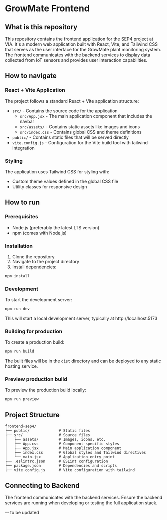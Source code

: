 # GrowMate Frontend

## What is this repository

This repository contains the frontend application for the SEP4 project at VIA. It's a modern web application built with React, Vite, and Tailwind CSS that serves as the user interface for the GrowMate plant monitoring system. The frontend communicates with the backend services to display data collected from IoT sensors and provides user interaction capabilities.

## How to navigate

### React + Vite Application

The project follows a standard React + Vite application structure:

- `src/` - Contains the source code for the application
  - `src/App.jsx` - The main application component that includes the navbar
  - `src/assets/` - Contains static assets like images and icons
  - `src/index.css` - Contains global CSS and theme definitions
- `public/` - Contains static files that will be served directly
- `vite.config.js` - Configuration for the Vite build tool with tailwind integration
### Styling

The application uses Tailwind CSS for styling with:
- Custom theme values defined in the global CSS file
- Utility classes for responsive design

## How to run

### Prerequisites

- Node.js (preferably the latest LTS version)
- npm (comes with Node.js)

### Installation

1. Clone the repository
2. Navigate to the project directory
3. Install dependencies:

```bash
npm install
```

### Development

To start the development server:

```bash
npm run dev
```

This will start a local development server, typically at http://localhost:5173

### Building for production

To create a production build:

```bash
npm run build
```

The built files will be in the `dist` directory and can be deployed to any static hosting service.

### Preview production build

To preview the production build locally:

```bash
npm run preview
```

## Project Structure

```
frontend-sep4/
├── public/             # Static files
├── src/                # Source files
│   ├── assets/         # Images, icons, etc.
│   ├── App.css         # Component-specific styles
│   ├── App.jsx         # Main application component
│   ├── index.css       # Global styles and Tailwind directives
│   └── main.jsx        # Application entry point
├── .eslintrc.json      # ESLint configuration
├── package.json        # Dependencies and scripts
├── vite.config.js      # Vite configuration with tailwind
```

## Connecting to Backend

The frontend communicates with the backend services. Ensure the backend services are running when developing or testing the full application stack.

-- to be updated
